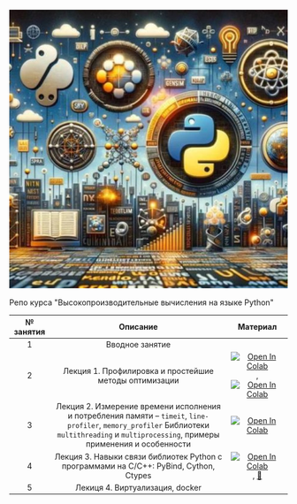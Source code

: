 
![My animated logo](logo.jpg)

Репо курса "Высокопроизводительные вычисления на языке Python"


| № занятия |                                                                                           Описание                                                                                           |                                                                                                                                                      Материал                                                                                                                                                      |
|:---------:|:--------------------------------------------------------------------------------------------------------------------------------------------------------------------------------------------:|:------------------------------------------------------------------------------------------------------------------------------------------------------------------------------------------------------------------------------------------------------------------------------------------------------------------:|
|     1     |                                                                                       Вводное занятие                                                                                        |                                                                                     
|     2     |                                                                    Лекция 1. Профилировка и простейшие методы оптимизации                                                                    | [![Open In Colab](https://colab.research.google.com/assets/colab-badge.svg)](https://colab.research.google.com/drive/1bUsvgk4IzEi55ZXFE5dFcF3G4mZ-uYmX),   [![Open In Colab](https://colab.research.google.com/assets/colab-badge.svg)](https://colab.research.google.com/drive/1R-VnuDUgCNDMW6s_HFRSCZ1c63-LoR35) 
|     3     | Лекция 2. Измерение времени исполнения и потребления памяти – `timeit`, `line-profiler`, `memory_profiler` Библиотеки `multithreading` и `multiprocessing`, примеры применения и особенности |                                                             [![Open In Colab](https://colab.research.google.com/assets/colab-badge.svg)](https://colab.research.google.com/drive/1ig8wJur9vtzOaFn44bInS9tTSJARP1WX?usp=sharing#scrollTo=DM23IlWD3sQr)                                                              
|     4     |                                                    Лекция 3. Навыки связи библиотек Python с программами на C/C++: PyBind, Cython, Ctypes                                                    |                                                                    [![Open In Colab](https://colab.research.google.com/assets/colab-badge.svg)](https://colab.research.google.com/drive/1jQOpl429ctohJqYgvdl8J1eEdRgVHXGD), [📄](./Cython.pdf)                                                                     
|     5     |                                                                Лекиця 4. Виртуализация, docker                                                                                               |                                                                                                                                                                                                                                                                                                                    |              


